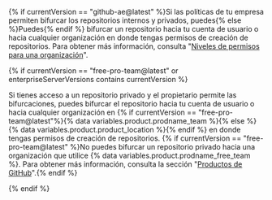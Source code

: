 {% if currentVersion == "github-ae@latest" %}Si las políticas de tu empresa permiten bifurcar los repositorios internos y privados, puedes{% else %}Puedes{% endif %} bifurcar un repositorio hacia tu cuenta de usuario o hacia cualquier organización en donde tengas permisos de creación de repositorios. Para obtener más información, consulta "[Niveles de permisos para una organización](/articles/permission-levels-for-an-organization)".

{% if currentVersion == "free-pro-team@latest" or enterpriseServerVersions contains currentVersion %}

Si tienes acceso a un repositorio privado y el propietario permite las bifurcaciones, puedes bifurcar el repositorio hacia tu cuenta de usuario o hacia cualquier organización en {% if currentVersion == "free-pro-team@latest"%}{% data variables.product.prodname_team %}{% else %}{% data variables.product.product_location %}{% endif %} en donde tengas permisos de creación de repositorios. {% if currentVersion == "free-pro-team@latest" %}No puedes bifurcar un repositorio privado hacia una organización que utilice {% data variables.product.prodname_free_team %}. Para obtener más información, consulta la sección "[Productos de GitHub](/articles/githubs-products)".{% endif %}

{% endif %}